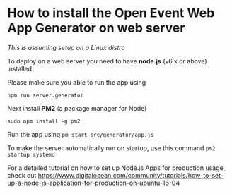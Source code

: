 # How to install the Open Event Web App Generator on web server

_This is assuming setup on a Linux distro_

To deploy on a web server you need to have **node.js** (v6.x or above) installed.

Please make sure you able to run the app using
```shell
npm run server.generator
```  

Next install **PM2** (a package manager for Node)    
```shell
sudo npm install -g pm2
```    


Run the app using `pm start src/generator/app.js`

To make the server automatically run on startup, use this command `pm2 startup systemd`

For a detailed tutorial on how to set up Node.js Apps for production usage, check out https://www.digitalocean.com/community/tutorials/how-to-set-up-a-node-js-application-for-production-on-ubuntu-16-04
